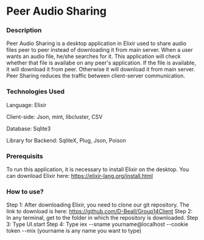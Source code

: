 # Peer Audio Sharing
### Description
Peer Audio Sharing is a desktop application in Elixir used to share audio files peer to peer instead of downloading it from main server. When a user wants an audio file, he/she searches for it. This application will check whether that file is availabe on any  peer's application. If the file is available, it will download it from peer. Otherwise it will download it from main server. Peer Sharing reduces the traffic between client-server communication.
### Technologies Used
Language: Elixir

Client-side: Json, mint, libcluster, CSV

Database: Sqlite3

Library for Backend: SqliteX, Plug, Json, Poison
### Prerequisits
To run this application, it is necessary to install Elixir on the desktop. You can download Elixir here: https://elixir-lang.org/install.html
### How to use?
Step 1: After downloading Elixir, you need to clone our git repository. The link to download is here: https://github.com/D-Beall/Group14Client
Step 2: In any terminal, get to the folder in which the repository is downloaded.
Step 3: Type UI.start
Step 4: Type iex --sname yourname@localhost --cookie token --mix   (yourname is any name you want to type)
